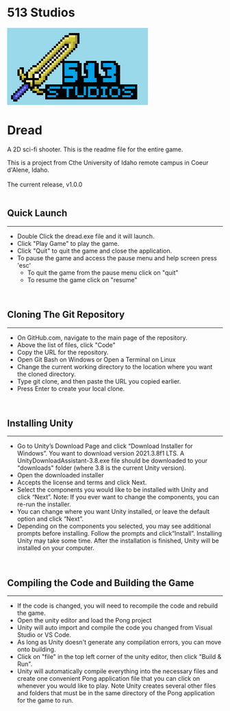 # 513 Studios 

![513 Studios Logo](CompanyLogo/Company_Logo.png)

# Dread
A 2D sci-fi shooter. This is the readme file for the entire game.

This is a project from Cthe University of Idaho remote campus in Coeur d'Alene, Idaho. <br />
<br />
The current release, v1.0.0 <br />
</br>

## Quick Launch
-------------------
- Double Click the dread.exe file and it will launch.<br />
- Click "Play Game" to play the game.<br />
- Click "Quit" to quit the game and close the application.<br />
- To pause the game and access the pause menu and help screen press 'esc'<br />
  - To quit the game from the pause menu click on "quit"
  - To resume the game click on "resume" 
<br />

## Cloning The Git Repository
-------------------
- On GitHub.com, navigate to the main page of the repository.<br />
- Above the list of files, click "Code" <br />
- Copy the URL for the repository. <br />
- Open Git Bash on Windows or Open a Terminal on Linux <br />
- Change the current working directory to the location where you want the cloned directory. <br />
- Type git clone, and then paste the URL you copied earlier. <br />
- Press Enter to create your local clone. <br />
<br />

## Installing Unity
-------------------
- Go to Unity’s Download Page and click “Download Installer for Windows”. You want to download version 2021.3.8f1 LTS. A UnityDownloadAssistant-3.8.exe file should be downloaded to your "downloads" folder (where 3.8 is the current Unity version).<br />
- Open the downloaded installer <br />
- Accepts the license and terms and click Next.<br />
- Select the components you would like to be installed with Unity and       click “Next”. Note: If you ever want to change the components, you can     re-run the installer.<br />
- You can change where you want Unity installed, or leave the default       option and click “Next”.<br />
- Depending on the components you selected, you may see additional prompts    before installing. Follow the prompts and click“Install”. Installing      Unity may take some time. After the installation is finished, Unity        will be installed on your computer. <br />
<br />

## Compiling the Code and Building the Game
-------------------
- If the code is changed, you will need to recompile the code and rebuild the game. <br />
- Open the unity editor and load the Pong project
- Unity will auto import and compile the code you changed from Visual Studio or VS Code. <br />
- As long as Unity doesn't generate any compilation errors, you can move onto building. <br />
- Click on "file" in the top left corner of the unity editor, then click "Build & Run". <br />
- Unity will automatically compile everything into the necessary files and create one convenient Pong application file that you can click on whenever you would like to   play. Note Unity creates several other files and folders that must be in the same directory of the Pong application for the game to run. <br />
<br />



<!-- ## Future Improvements
---------------------
-  -->
